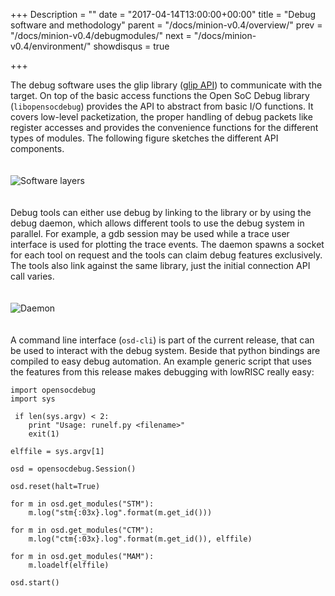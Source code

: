 +++
Description = ""
date = "2017-04-14T13:00:00+00:00"
title = "Debug software and methodology"
parent = "/docs/minion-v0.4/overview/"
prev = "/docs/minion-v0.4/debugmodules/"
next = "/docs/minion-v0.4/environment/"
showdisqus = true

+++

The debug software uses the glip library
([glip API](http://www.glip.io/modules.html)) to communicate with the
target. On top of the basic access functions the Open SoC Debug
library (`libopensocdebug`) provides the API to abstract from basic
I/O functions. It covers low-level packetization, the proper handling
of debug packets like register accesses and provides the convenience
functions for the different types of modules. The following figure
sketches the different API components.

<a name="figure-softwarelayers"></a>
<img src="../figures/software_layers.png" alt="Software layers" style="padding: 20px 0px;"/>

Debug tools can either use debug by linking to the
library or by using the debug daemon, which allows
different tools to use the debug system in parallel. For example, a gdb
session may be used while a trace user interface is used for plotting
the trace events. The daemon spawns a socket for each tool on request
and the tools can claim debug features exclusively. The tools also
link against the same library, just the initial connection API call
varies.

<a name="figure-daemon"></a>
<img src="../figures/daemon.png" alt="Daemon" style="padding: 20px 0px;"/>

A command line interface (`osd-cli`) is part of the current release,
that can be used to interact with the debug system. Beside that python
bindings are compiled to easy debug automation. An example generic
script that uses the features from this release makes debugging with
lowRISC really easy:

    import opensocdebug
    import sys

     if len(sys.argv) < 2:
        print "Usage: runelf.py <filename>"
        exit(1)

    elffile = sys.argv[1]

    osd = opensocdebug.Session()

    osd.reset(halt=True)

	for m in osd.get_modules("STM"):
	    m.log("stm{:03x}.log".format(m.get_id()))

    for m in osd.get_modules("CTM"):
        m.log("ctm{:03x}.log".format(m.get_id()), elffile)

    for m in osd.get_modules("MAM"):
		m.loadelf(elffile)

    osd.start()
